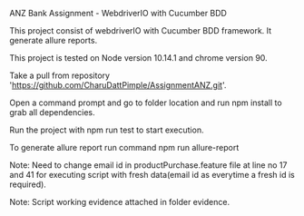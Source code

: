 ANZ Bank  Assignment - WebdriverIO with Cucumber BDD

This project consist of webdriverIO with Cucumber BDD framework. It generate allure reports.

This project is tested on Node version 10.14.1 and chrome version 90.
    
Take a pull from repository 'https://github.com/CharuDattPimple/AssignmentANZ.git'.

Open a command prompt and go to folder location and run npm install to grab all dependencies.

Run the project with npm run test to start execution.

To generate allure report run command npm run allure-report

Note: Need to change email id in productPurchase.feature file at line no 17 and 41 for executing script with fresh data(email id as everytime a fresh id is required).

Note: Script working evidence attached in folder evidence.
